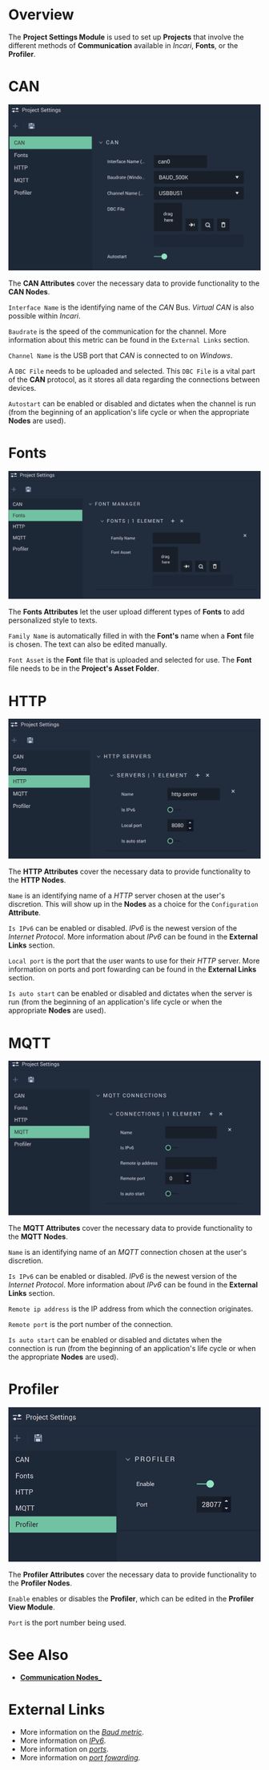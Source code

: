 # Overview



The **Project Settings Module** is used to set up **Projects** that involve the different methods of **Communication** available in *Incari*, **Fonts**, or the **Profiler**. 


# CAN

![The Project Settings CAN Attributes.](../.gitbook/assets/projectsettingscan.png)

The **CAN Attributes** cover the necessary data to provide functionality to the **CAN Nodes**. 

`Interface Name` is the identifying name of the *CAN* Bus. *Virtual CAN* is also possible within *Incari*.

`Baudrate` is the speed of the communication for the channel. More information about this metric can be found in the `External Links` section. 

`Channel Name` is the USB port that *CAN* is connected to on *Windows*.

A `DBC File` needs to be uploaded and selected. This `DBC File` is a vital part of the **CAN** protocol, as it stores all data regarding the connections between devices.


`Autostart` can be enabled or disabled and dictates when the channel is run (from the beginning of an application's life cycle or when the appropriate **Nodes** are used).

# Fonts

![The Project Settings Fonts Attributes.](../.gitbook/assets/projectsettingsfonts.png)

The **Fonts Attributes** let the user upload different types of **Fonts** to add personalized style to texts. 

`Family Name` is automatically filled in with the **Font's** name when a **Font** file is chosen. The text can also be edited manually. 

`Font Asset` is the **Font** file that is uploaded and selected for use. The **Font** file needs to be in the **Project's** **Asset Folder**.


# HTTP

![The Project Settings HTTP Attributes.](../.gitbook/assets/projectsettingshttp.png)


The **HTTP Attributes** cover the necessary data to provide functionality to the **HTTP Nodes**.

`Name` is an identifying name of a *HTTP* server chosen at the user's discretion. This will show up in the **Nodes** as a choice for the `Configuration` **Attribute**.

`Is IPv6` can be enabled or disabled. *IPv6* is the newest version of the *Internet Protocol*. More information about *IPv6* can be found in the **External Links** section.

`Local port` is the port that the user wants to use for their *HTTP* server. More information on ports and port fowarding can be found in the **External Links** section.

`Is auto start` can be enabled or disabled and dictates when the server is run (from the beginning of an application's life cycle or when the appropriate **Nodes** are used).


# MQTT

![The Project Settings MQTT Attributes.](../.gitbook/assets/projectsettingsmqtt.png)

The **MQTT Attributes** cover the necessary data to provide functionality to the **MQTT Nodes**.

`Name` is an identifying name of an *MQTT* connection chosen at the user's discretion. 

`Is IPv6` can be enabled or disabled. *IPv6* is the newest version of the *Internet Protocol*. More information about *IPv6* can be found in the **External Links** section.

`Remote ip address` is the IP address from which the connection originates. 

`Remote port` is the port number of the connection. 

`Is auto start` can be enabled or disabled and dictates when the connection is run (from the beginning of an application's life cycle or when the appropriate **Nodes** are used).

# Profiler

![The Project Settings Profiler Attributes.](../.gitbook/assets/projectsettingsprofiler.png)

The **Profiler Attributes** cover the necessary data to provide functionality to the **Profiler Nodes**.

`Enable` enables or disables the **Profiler**, which can be edited in the **Profiler View Module**.

`Port` is the port number being used. 


# See Also

* [**Communication Nodes_**](toolbox/communication/README.md)

# External Links

* More information on the [*Baud metric*](https://en.wikipedia.org/wiki/Baud).
* More information on [*IPv6*](https://en.wikipedia.org/wiki/IPv6).
* More information on [*ports*](https://en.wikipedia.org/wiki/Port_%28computer_networking%29).
* More information on [*port fowarding*](https://en.wikipedia.org/wiki/Port_forwarding).